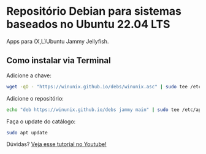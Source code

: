 # Repositório Debian para sistemas baseados no Ubuntu 22.04 LTS

Apps para (X,L)Ubuntu Jammy Jellyfish.

## Como instalar via Terminal

Adicione a chave:
```bash
wget -qO - "https://winunix.github.io/debs/winunix.asc" | sudo tee /etc/apt/trusted.gpg.d/winunix.asc
```

Adicione o repositório:
```bash
echo "deb https://winunix.github.io/debs jammy main" | sudo tee /etc/apt/sources.list.d/winunix-jammy.list
```

Faça o update do catálogo:
```bash
sudo apt update
```

Dúvidas? [Veja esse tutorial no Youtube!](https://youtu.be/fXcuUzftY18)